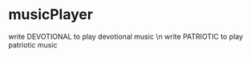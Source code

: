 # musicPlayer

write DEVOTIONAL to play devotional music \n
write PATRIOTIC to play patriotic music
